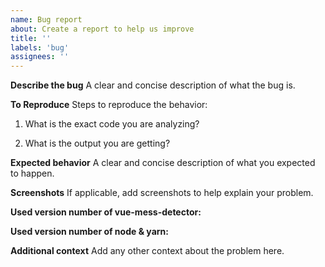 ```yaml
---
name: Bug report
about: Create a report to help us improve
title: ''
labels: 'bug'
assignees: ''
---
```


**Describe the bug**
A clear and concise description of what the bug is.

**To Reproduce**
Steps to reproduce the behavior:

1. What is the exact code you are analyzing?

2. What is the output you are getting?

**Expected behavior**
A clear and concise description of what you expected to happen.

**Screenshots**
If applicable, add screenshots to help explain your problem.

**Used version number of vue-mess-detector:**

**Used version number of node & yarn:**

**Additional context**
Add any other context about the problem here.
